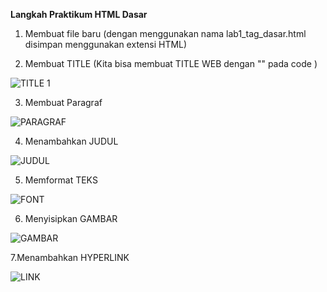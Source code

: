 **Langkah Praktikum HTML Dasar**

1. Membuat file baru
(dengan menggunakan nama lab1_tag_dasar.html disimpan menggunakan extensi HTML)

2. Membuat TITLE
(Kita bisa membuat TITLE WEB dengan "<title> </title>" pada code )

![TITLE 1](https://user-images.githubusercontent.com/56239989/112272449-ca3b1580-8cae-11eb-8642-3da26074c6c7.jpg)

3. Membuat Paragraf

![PARAGRAF](https://user-images.githubusercontent.com/56239989/112272571-f8b8f080-8cae-11eb-9236-084f1148d8ed.jpg)

4. Menambahkan JUDUL

![JUDUL](https://user-images.githubusercontent.com/56239989/112272715-1f772700-8caf-11eb-9d5b-e7967dbc207e.jpg)

5. Memformat TEKS

![FONT](https://user-images.githubusercontent.com/56239989/112273068-81379100-8caf-11eb-9f39-f3d3d3d51c48.jpg)

6. Menyisipkan GAMBAR

![GAMBAR](https://user-images.githubusercontent.com/56239989/112273203-a88e5e00-8caf-11eb-8f1d-b3abbdbab56f.jpg)

7.Menambahkan HYPERLINK

![LINK](https://user-images.githubusercontent.com/56239989/112273374-dc698380-8caf-11eb-9f06-0e025514a6f9.jpg)
